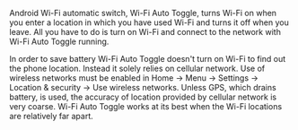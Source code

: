 Android Wi-Fi automatic switch, Wi-Fi Auto Toggle, turns Wi-Fi on when you enter a location in which you have used Wi-Fi and turns it off when you leave.
All you have to do is turn on Wi-Fi and connect to the network with Wi-Fi Auto Toggle running.


In order to save battery Wi-Fi Auto Toggle doesn't turn on Wi-Fi to find out the phone location. Instead it solely relies on cellular network.
Use of wireless networks must be enabled in Home -> Menu -> Settings -> Location & security -> Use wireless networks.
Unless GPS, which drains battery, is used, the accuracy of location provided by cellular network is very coarse.
Wi-Fi Auto Toggle works at its best when the Wi-Fi locations are relatively far apart.